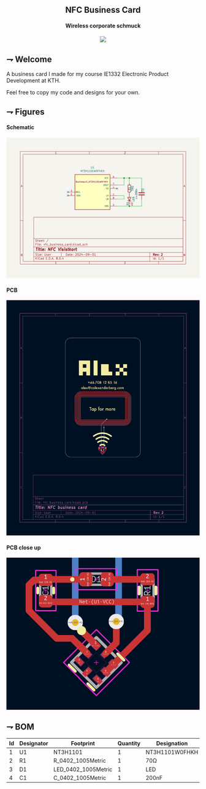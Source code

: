 <div align="center">

## NFC Business Card
#### Wireless corporate schmuck

[![](https://img.shields.io/badge/Kicad-314CB0.svg?style=for-the-badge&logoColor=white&logo=kicad)]()

</div>


## ⇁  Welcome
A business card I made for my course IE1332 Electronic Product Development at KTH.

Feel free to copy my code and designs for your own.

## ⇁  Figures


#### Schematic
![Schematic](./assets/schematic.svg)

#### PCB
![PCB](./assets/pcb.png)


#### PCB close up
![Close_up](./assets/close_up.png)

## ⇁  BOM
| **Id** | **Designator** | **Footprint** | **Quantity** | **Designation** |
| --- | --- | --- | --- | --- |
| 1 | U1 | NT3H1101 | 1 | NT3H1101W0FHKH |
| 2 | R1 | R_0402_1005Metric | 1 | 70Ω |
| 3 | D1 | LED_0402_1005Metric | 1 | LED |
| 4 | C1 | C_0402_1005Metric | 1 | 200nF |
